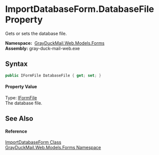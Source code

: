 ImportDatabaseForm.DatabaseFile Property
========================================
Gets or sets the database file.

  **Namespace:**  [GrayDuckMail.Web.Models.Forms][1]  
  **Assembly:** gray-duck-mail-web.exe

Syntax
------

```csharp
public IFormFile DatabaseFile { get; set; }
```

#### Property Value
Type: [IFormFile][2]  
 The database file. 

See Also
--------

#### Reference
[ImportDatabaseForm Class][3]  
[GrayDuckMail.Web.Models.Forms Namespace][1]  

[1]: ../README.md
[2]: https://docs.microsoft.com/dotnet/api/microsoft.aspnetcore.http.iformfile
[3]: README.md